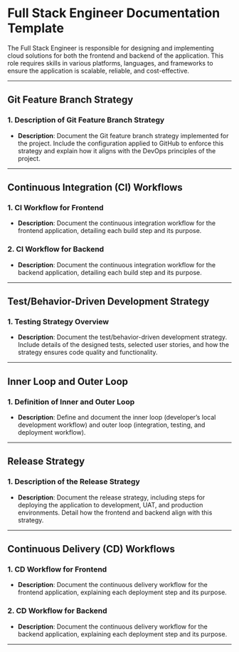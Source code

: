 # Full Stack Engineer Documentation Template

The Full Stack Engineer is responsible for designing and implementing cloud solutions for both the frontend and backend of the application. This role requires skills in various platforms, languages, and frameworks to ensure the application is scalable, reliable, and cost-effective.

---

## Git Feature Branch Strategy

### 1. Description of Git Feature Branch Strategy
- **Description**: Document the Git feature branch strategy implemented for the project. Include the configuration applied to GitHub to enforce this strategy and explain how it aligns with the DevOps principles of the project.

---

## Continuous Integration (CI) Workflows

### 1. CI Workflow for Frontend
- **Description**: Document the continuous integration workflow for the frontend application, detailing each build step and its purpose.

### 2. CI Workflow for Backend
- **Description**: Document the continuous integration workflow for the backend application, detailing each build step and its purpose.

---

## Test/Behavior-Driven Development Strategy

### 1. Testing Strategy Overview
- **Description**: Document the test/behavior-driven development strategy. Include details of the designed tests, selected user stories, and how the strategy ensures code quality and functionality.

---

## Inner Loop and Outer Loop

### 1. Definition of Inner and Outer Loop
- **Description**: Define and document the inner loop (developer’s local development workflow) and outer loop (integration, testing, and deployment workflow).

---

## Release Strategy

### 1. Description of the Release Strategy
- **Description**: Document the release strategy, including steps for deploying the application to development, UAT, and production environments. Detail how the frontend and backend align with this strategy.
 
---

## Continuous Delivery (CD) Workflows

### 1. CD Workflow for Frontend
- **Description**: Document the continuous delivery workflow for the frontend application, explaining each deployment step and its purpose.

### 2. CD Workflow for Backend
- **Description**: Document the continuous delivery workflow for the backend application, explaining each deployment step and its purpose.

---